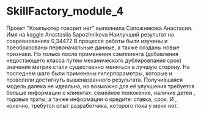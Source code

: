 # SkillFactory_module_4
Проект "Компьютер говорит нет" выполнила Сапожникова Анастасия.
Имя  на kaggle Anastasiia Sapozhnikova
Наилучший результат на совревнованиях 0,34472
В процессе работы были изучены и преобразованы первоначальные данные, а также созданы новые признаки. Но только после применения сэмплиенга (добавления недостающего класса путем механического дублировпания срок) значения метрик стали существенно меняться в лучшую сторону. На последнем шаге были применены гиперпараметры, которые и позволили достигнуть вышеназванного результата.
Получившаяся модель далека не идеальна, но возможно для её улучшения требуется больше информации о клиентах: семейное положение, наличие детей , годовые траты; а также информации о кредите: ставка, срок. И , конечно, требутся опыт разработчика, которого пока у меня нет.
